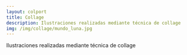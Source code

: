```yaml
---
layout: colport
title: Collage
description: Ilustraciones realizadas mediante técnica de collage
img: /img/collage/mundo_luna.jpg
---
```


Ilustraciones realizadas mediante técnica de collage

<div class="section group">
        <div class="col span_12_of_12">
	  <img class="image_enlarge" src="{{ site.baseurl }}/img/collage/mundo_luna.jpg" alt=""/>
	</div>
</div>
